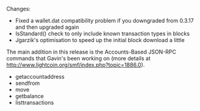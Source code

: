 Changes:
* Fixed a wallet.dat compatibility problem if you downgraded from 0.3.17 and then upgraded again
* IsStandard() check to only include known transaction types in blocks
* Jgarzik's optimisation to speed up the initial block download a little

The main addition in this release is the Accounts-Based JSON-RPC commands that Gavin's been working on (more details at http://www.lightcoin.org/smf/index.php?topic=1886.0).  
* getaccountaddress
* sendfrom
* move
* getbalance
* listtransactions
